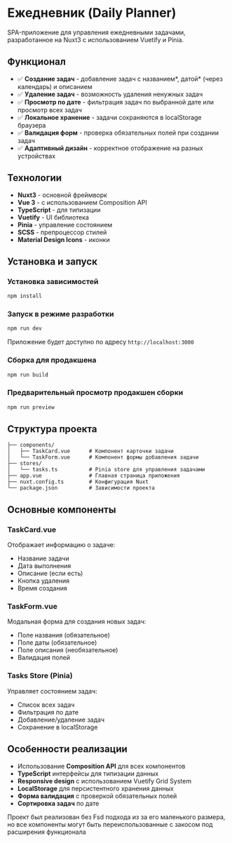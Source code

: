 # Ежедневник (Daily Planner)

SPA-приложение для управления ежедневными задачами, разработанное на Nuxt3 с использованием Vuetify и Pinia.

## Функционал

- ✅ **Создание задач** - добавление задач с названием*, датой* (через календарь) и описанием
- ✅ **Удаление задач** - возможность удаления ненужных задач
- ✅ **Просмотр по дате** - фильтрация задач по выбранной дате или просмотр всех задач
- ✅ **Локальное хранение** - задачи сохраняются в localStorage браузера
- ✅ **Валидация форм** - проверка обязательных полей при создании задач
- ✅ **Адаптивный дизайн** - корректное отображение на разных устройствах

## Технологии

- **Nuxt3** - основной фреймворк
- **Vue 3** - с использованием Composition API
- **TypeScript** - для типизации
- **Vuetify** - UI библиотека
- **Pinia** - управление состоянием
- **SCSS** - препроцессор стилей
- **Material Design Icons** - иконки

## Установка и запуск

### Установка зависимостей

```bash
npm install
```

### Запуск в режиме разработки

```bash
npm run dev
```

Приложение будет доступно по адресу `http://localhost:3000`

### Сборка для продакшена

```bash
npm run build
```

### Предварительный просмотр продакшен сборки

```bash
npm run preview
```

## Структура проекта

```
├── components/
│   ├── TaskCard.vue      # Компонент карточки задачи
│   └── TaskForm.vue      # Компонент формы добавления задачи
├── stores/
│   └── tasks.ts          # Pinia store для управления задачами
├── app.vue               # Главная страница приложения
├── nuxt.config.ts        # Конфигурация Nuxt
└── package.json          # Зависимости проекта
```

## Основные компоненты

### TaskCard.vue

Отображает информацию о задаче:

- Название задачи
- Дата выполнения
- Описание (если есть)
- Кнопка удаления
- Время создания

### TaskForm.vue

Модальная форма для создания новых задач:

- Поле названия (обязательное)
- Поле даты (обязательное)
- Поле описания (необязательное)
- Валидация полей

### Tasks Store (Pinia)

Управляет состоянием задач:

- Список всех задач
- Фильтрация по дате
- Добавление/удаление задач
- Сохранение в localStorage

## Особенности реализации

- Использование **Composition API** для всех компонентов
- **TypeScript** интерфейсы для типизации данных
- **Responsive design** с использованием Vuetify Grid System
- **LocalStorage** для персистентного хранения данных
- **Форма валидация** с проверкой обязательных полей
- **Сортировка задач** по дате

Проект был реализован без Fsd подхода из за его маленького размера, но все компоненты могут быть переиспользованные с закосом под расширения функционала
